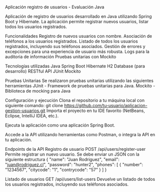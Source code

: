 Aplicación registro de usuarios - Evaluación Java

Aplicación de registro de usuarios desarrollado en Java utilizando Spring Boot y Hibernate. 
La aplicación permite registrar nuevos usuarios, listar todos los usuarios registrados.

Funcionalidades
Registro de nuevos usuarios con nombre.
Asociación de teléfonos a los usuarios registrados.
Listado de todos los usuarios registrados, incluyendo sus teléfonos asociados.
Gestión de errores y excepciones para una experiencia de usuario más robusta.
Logs para la auditoria de información
Pruebas unitarias con Mockito

Tecnologías utilizadas
Java
Spring Boot
Hibernate
H2 Database (para desarrollo)
RESTful API
JUnit
Mockito

Pruebas Unitarias
Se realizaron pruebas unitarias utilizando las siguientes herramientas
JUnit - Framework de pruebas unitarias para Java.
Mockito - Biblioteca de mocking para Java

Configuración y ejecución
Clona el repositorio a tu máquina local con siguiente comando: git clone https://github.com/tu-usuario/aplicacion-gestion-usuarios.git
Importa el proyecto en tu IDE favorito (NetBeans, Eclipse, IntelliJ IDEA, etc.).

Ejecuta la aplicación como una aplicación Spring Boot.

Accede a la API utilizando herramientas como Postman, o integra la API en tu aplicación.

Endpoints de la API
Registro de usuario
POST /api/users/register-user
Permite registrar un nuevo usuario. Se debe enviar un JSON con la siguiente estructura
{
    "name": "Juan Rodriguez",
    "email": "juan@rodriguez.cl",
    "password": "hunter2",
    "phones": [
        {
            "number": "1234567",
            "citycode": "1",
            "contrycode": "57"
        }
    ]
}

Listado de usuarios
GET /api/users/list-users
Devuelve un listado de todos los usuarios registrados, incluyendo sus teléfonos asociados.
